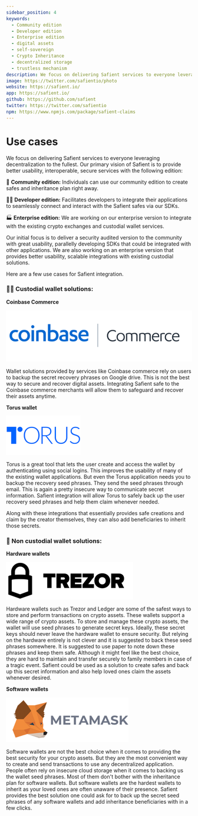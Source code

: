 ```yaml
---
sidebar_position: 4
keywords:
  - Community edition
  - Developer edition
  - Enterprise edition
  - digital assets
  - self-sovereign
  - Crypto Inheritance
  - decentralized storage
  - trustless mechanism
description: We focus on delivering Safient services to everyone leveraging decentralization to the fullest. Our primary vision of Safient is to provide better usability, interoperable, secure services with the following edition.
image: https://twitter.com/safientio/photo
website: https://safient.io/
app: https://safient.io/
github: https://github.com/safient
twitter: https://twitter.com/safientio
npm: https://www.npmjs.com/package/safient-claims
---
```


# Use cases

We focus on delivering Safient services to everyone leveraging decentralization to the fullest. Our primary vision of Safient is to provide better usability, interoperable, secure services with the following edition:

👯 **Community edition:** Individuals can use our community edition to create safes and inheritance plan right away.

🧑‍💻 **Developer edition:** Facilitates developers to integrate their applications to seamlessly connect and interact with the Safient safes via our SDKs.

🏭 **Enterprise edition:** We are working on our enterprise version to integrate with the existing crypto exchanges and custodial wallet services.

Our initial focus is to deliver a security audited version to the community with great usability, parallelly developing SDKs that could be integrated with other applications. We are also working on an enterprise version that provides better usability, scalable integrations with existing custodial solutions.

Here are a few use cases for Safient integration.

### 👮‍♂️ **Custodial wallet solutions:**

**Coinbase Commerce**

![Coinbase](/img/coinbase.svg)

Wallet solutions provided by services like Coinbase commerce rely on users to backup the secret recovery phrases on Google drive. This is not the best way to secure and recover digital assets.
Integrating Safient safe to the Coinbase commerce merchants will allow them to safeguard and recover their assets anytime.

**Torus wallet**

![Torus](/img/torus.svg)

Torus is a great tool that lets the user create and access the wallet by authenticating using social logins. This improves the usability of many of the existing wallet applications. But even the Torus application needs you to backup the recovery seed phrases. They send the seed phrases through email. This is again a pretty insecure way to communicate secret information.
Safient integration will allow Torus to safely back up the user recovery seed phrases and help them claim whenever needed.

Along with these integrations that essentially provides safe creations and claim by the creator themselves, they can also add beneficiaries to inherit those secrets.

### 📱 Non custodial wallet solutions:

**Hardware wallets**

![Trezor](/img/trezor.svg)

Hardware wallets such as Trezor and Ledger are some of the safest ways to store and perform transactions on crypto assets. These wallets support a wide range of crypto assets. To store and manage these crypto assets, the wallet will use seed phrases to generate secret keys. Ideally, these secret keys should never leave the hardware wallet to ensure security. But relying on the hardware entirely is not clever and it is suggested to back these seed phrases somewhere. It is suggested to use paper to note down these phrases and keep them safe. Although it might feel like the best choice, they are hard to maintain and transfer securely to family members in case of a tragic event.
Safient could be used as a solution to create safes and back up this secret information and also help loved ones claim the assets whenever desired.

**Software wallets**

![Metamask](/img/metamask.svg)

Software wallets are not the best choice when it comes to providing the best security for your crypto assets. But they are the most convenient way to create and send transactions to use any decentralized application. People often rely on insecure cloud storage when it comes to backing us the wallet seed phrases. Most of them don't bother with the inheritance plan for software wallets. But software wallets are the hardest wallets to inherit as your loved ones are often unaware of their presence.
Safient provides the best solution one could ask for to back up the secret seed phrases of any software wallets and add inheritance beneficiaries with in a few clicks.
